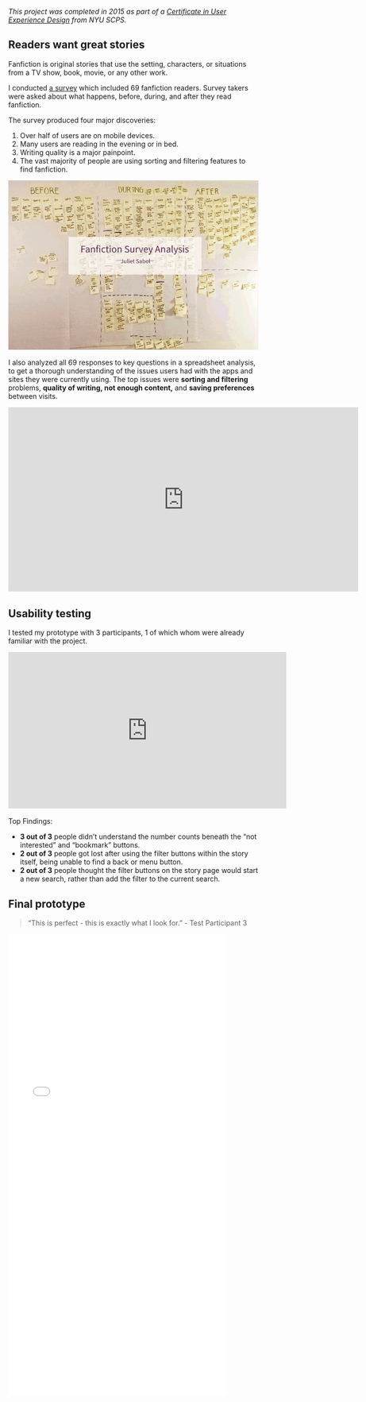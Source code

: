 
*This project was completed in 2015 as part of a [Certificate in User Experience Design](http://nyusps.basno.com/9i18524o) from NYU SCPS.*

## Readers want great stories

Fanfiction is original stories that use the setting, characters, or situations from a TV show, book, movie, or any other work.

I conducted [a survey](https://shesjulie.typeform.com/to/iPH5Ba) which included 69 fanfiction readers. Survey takers were asked about what happens, before, during, and after they read fanfiction.

The survey produced four major discoveries: 

1. Over half of users are on mobile devices.
2. Many users are reading in the evening or in bed. 
3. Writing quality is a major painpoint.
4. The vast majority of people are using sorting and filtering features to find fanfiction.

![](/img/faneverything/animated-stickies-slow.gif)

I also analyzed all 69 responses to key questions in a spreadsheet analysis, to get a thorough understanding of the issues users had with the apps and sites they were currently using. The top issues were **sorting and filtering** problems, **quality of writing, not enough content,** and **saving preferences** between visits.


<div class="center"><iframe width="705" height="371" seamless="" frameborder="0" scrolling="no" src="https://docs.google.com/spreadsheets/d/1Yr4AblNTbXm3NeZ3kKSWD7YAq4swIlECltTPkittnsg/pubchart?oid=335859961&format=interactive"></iframe></div>

## Usability testing


I tested my prototype with 3 participants, 1 of which whom were already familiar with the project.


<div class="center"><iframe width="560" height="315" src="https://www.youtube.com/embed/Abq5RozkSNk" frameborder="0" allow="autoplay; encrypted-media" allowfullscreen></iframe></div>


Top Findings:

- **3 out of 3** people didn’t understand the number counts beneath the “not interested” and “bookmark” buttons. 
- **2 out of 3** people got lost after using the filter buttons within the story itself, being unable to find a back or menu button.
- **2 out of 3** people thought the filter buttons on the story page would start a new search, rather than add the filter to the current search.


## Final prototype

> “This is perfect - this is exactly what I look for.” - Test Participant 3

<div class="center"><iframe width="438" height="930" src="//invis.io/64NU53X87DS" frameborder="0" allowfullscreen></iframe></div>